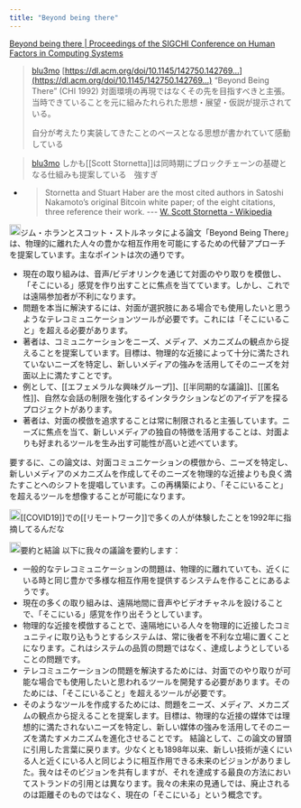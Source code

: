 ```yaml
---
title: "Beyond being there"
---
```


[Beyond being there | Proceedings of the SIGCHI Conference on Human Factors in Computing Systems](https://dl.acm.org/doi/10.1145/142750.142769)

> [blu3mo](https://x.com/blu3mo/status/1795333613678215603) [https://dl.acm.org/doi/10.1145/142750.142769…](https://dl.acm.org/doi/10.1145/142750.142769…)
>  “Beyond Being There” (CHI 1992)
>  対面環境の再現ではなくその先を目指すべきと主張。当時できていることを元に組みたれられた思想・展望・仮説が提示されている。
>
>  自分が考えたり実装してきたことのベースとなる思想が書かれていて感動している

> [blu3mo](https://x.com/blu3mo/status/1795333616408596887) しかも[[Scott Stornetta]]は同時期にブロックチェーンの基礎となる仕組みも提案している　強すぎ

- > Stornetta and Stuart Haber are the most cited authors in Satoshi Nakamoto’s original Bitcoin white paper; of the eight citations, three reference their work. --- [W. Scott Stornetta - Wikipedia](https://en.wikipedia.org/wiki/W._Scott_Stornetta)

<img src='https://scrapbox.io/api/pages/nishio/claude/icon' alt='claude.icon' height="19.5"/>ジム・ホランとスコット・ストルネッタによる論文「Beyond Being There」は、物理的に離れた人々の豊かな相互作用を可能にするための代替アプローチを提案しています。主なポイントは次の通りです。
- 現在の取り組みは、音声/ビデオリンクを通じて対面のやり取りを模倣し、「そこにいる」感覚を作り出すことに焦点を当てています。しかし、これでは遠隔参加者が不利になります。
- 問題を本当に解決するには、対面が選択肢にある場合でも使用したいと思うようなテレコミュニケーションツールが必要です。これには「そこにいること」を超える必要があります。
- 著者は、コミュニケーションをニーズ、メディア、メカニズムの観点から捉えることを提案しています。目標は、物理的な近接によって十分に満たされていないニーズを特定し、新しいメディアの強みを活用してそのニーズを対面以上に満たすことです。
- 例として、[[エフェメラルな興味グループ]]、[[半同期的な議論]]、[[匿名性]]、自然な会話の制限を強化するインタラクションなどのアイデアを探るプロジェクトがあります。
- 著者は、対面の模倣を追求することは常に制限されると主張しています。ニーズに焦点を当て、新しいメディアの独自の特徴を活用することは、対面よりも好まれるツールを生み出す可能性が高いと述べています。

要するに、この論文は、対面コミュニケーションの模倣から、ニーズを特定し、新しいメディアのメカニズムを作成してそのニーズを物理的な近接よりも良く満たすことへのシフトを提唱しています。この再構築により、「そこにいること」を超えるツールを想像することが可能になります。

<img src='https://scrapbox.io/api/pages/nishio/nishio/icon' alt='nishio.icon' height="19.5"/>[[COVID19]]での[[リモートワーク]]で多くの人が体験したことを1992年に指摘してるんだな

<img src='https://scrapbox.io/api/pages/nishio/gpt/icon' alt='gpt.icon' height="19.5"/>要約と結論
以下に我々の議論を要約します：
- 一般的なテレコミュニケーションの問題は、物理的に離れていても、近くにいる時と同じ豊かで多様な相互作用を提供するシステムを作ることにあるようです。
- 現在の多くの取り組みは、遠隔地間に音声やビデオチャネルを設けることで、「そこにいる」感覚を作り出そうとしています。
- 物理的な近接を模倣することで、遠隔地にいる人々を物理的に近接したコミュニティに取り込もうとするシステムは、常に後者を不利な立場に置くことになります。これはシステムの品質の問題ではなく、達成しようとしていることの問題です。
- テレコミュニケーションの問題を解決するためには、対面でのやり取りが可能な場合でも使用したいと思われるツールを開発する必要があります。そのためには、「そこにいること」を超えるツールが必要です。
- そのようなツールを作成するためには、問題をニーズ、メディア、メカニズムの観点から捉えることを提案します。目標は、物理的な近接の媒体では理想的に満たされないニーズを特定し、新しい媒体の強みを活用してそのニーズを満たすメカニズムを進化させることです。
結論として、この論文の冒頭に引用した言葉に戻ります。少なくとも1898年以来、新しい技術が遠くにいる人と近くにいる人と同じように相互作用できる未来のビジョンがありました。我々はそのビジョンを共有しますが、それを達成する最良の方法においてストランドの引用とは異なります。我々の未来の見通しでは、廃止されるのは距離そのものではなく、現在の「そこにいる」という概念です。

